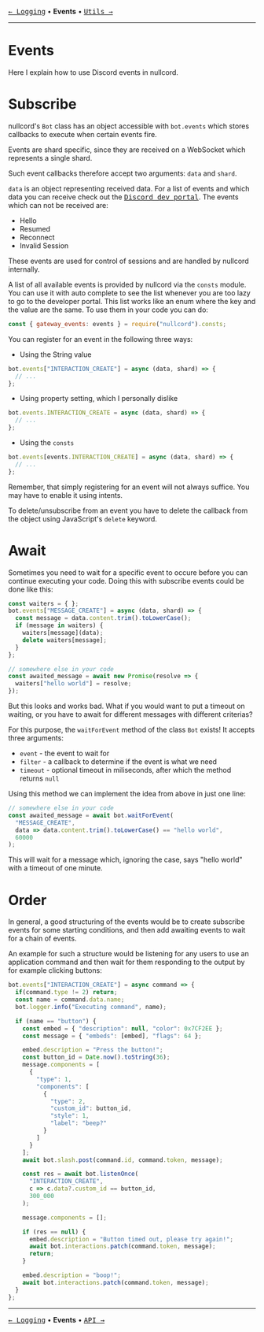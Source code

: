 [<kbd>← Logging</kbd>](02_logging.md)
• **Events** •
[<kbd>Utils →</kbd>](04_api.md)

---

# Events
Here I explain how to use
Discord events in nullcord.

# Subscribe
nullcord's `Bot` class has an object
accessible with `bot.events` which stores callbacks
to execute when certain events fire.

Events are shard specific, since they are received on
a WebSocket which represents a single shard.

Such event callbacks therefore accept two arguments:
`data` and `shard`.

`data` is an object representing received data.
For a list of events and which data you can receive
check out the [<kbd>Discord dev portal</kbd>](https://discord.com/developers/docs/topics/gateway-events).
The events which can not be received are:
* Hello
* Resumed
* Reconnect
* Invalid Session

These events are used for control of sessions
and are handled by nullcord internally.

A list of all available events is provided by nullcord via the
`consts` module. You can use it with auto complete to see the
list whenever you are too lazy to go to the developer portal.
This list works like an enum where the key and the value are
the same. To use them in your code you can do:
```js
const { gateway_events: events } = require("nullcord").consts;
```

You can register for an event in the following three ways:
* Using the String value
```js
bot.events["INTERACTION_CREATE"] = async (data, shard) => {
  // ...
};
```
* Using property setting, which I personally dislike
```js
bot.events.INTERACTION_CREATE = async (data, shard) => {
  // ...
};
```
* Using the `consts`
```js
bot.events[events.INTERACTION_CREATE] = async (data, shard) => {
  // ...
};
```

Remember, that simply registering for an event
will not always suffice. You may have to enable
it using intents.

To delete/unsubscribe from an event you have to delete
the callback from the object using JavaScript's `delete` keyword.

# Await
Sometimes you need to wait for a specific event to occure before
you can continue executing your code. Doing this with subscribe
events could be done like this:
```js
const waiters = { };
bot.events["MESSAGE_CREATE"] = async (data, shard) => {
  const message = data.content.trim().toLowerCase();
  if (message in waiters) {
    waiters[message](data);
    delete waiters[message];
  }
};

// somewhere else in your code
const awaited_message = await new Promise(resolve => {
  waiters["hello world"] = resolve;
});

```

But this looks and works bad. What if you would want to put a timeout
on waiting, or you have to await for different messages with different
criterias?

For this purpose, the `waitForEvent` method of the class `Bot` exists!
It accepts three arguments:
* `event` - the event to wait for
* `filter` - a callback to determine if the event is what we need
* `timeout` - optional timeout in miliseconds, after which the
method returns `null`

Using this method we can implement the idea from above in just one line:
```js
// somewhere else in your code
const awaited_message = await bot.waitForEvent(
  "MESSAGE_CREATE",
  data => data.content.trim().toLowerCase() == "hello world",
  60000
);
```
This will wait for a message which, ignoring the case,
says "hello world" with a timeout of one minute.

# Order
In general, a good structuring of the events would be
to create subscribe events for some starting conditions,
and then add awaiting events to wait for a chain of events.

An example for such a structure would be listening for
any users to use an application command and then wait
for them responding to the output by for example clicking
buttons:
```js
bot.events["INTERACTION_CREATE"] = async command => {
  if(command.type != 2) return;
  const name = command.data.name;
  bot.logger.info("Executing command", name);

  if (name == "button") {
    const embed = { "description": null, "color": 0x7CF2EE };
    const message = { "embeds": [embed], "flags": 64 };

    embed.description = "Press the button!";
    const button_id = Date.now().toString(36);
    message.components = [
      {
        "type": 1,
        "components": [
          {
            "type": 2,
            "custom_id": button_id,
            "style": 1,
            "label": "beep?"
          }
        ]
      }
    ];
    await bot.slash.post(command.id, command.token, message);

    const res = await bot.listenOnce(
      "INTERACTION_CREATE",
      c => c.data?.custom_id == button_id,
      300_000
    );

    message.components = [];

    if (res == null) {
      embed.description = "Button timed out, please try again!";
      await bot.interactions.patch(command.token, message);
      return;
    }

    embed.description = "boop!";
    await bot.interactions.patch(command.token, message);
  }
};
```

---

[<kbd>← Logging</kbd>](02_logging.md)
• **Events** •
[<kbd>API →</kbd>](04_api.md)
